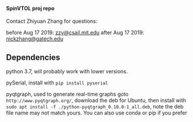#### SpinVTOL proj repo
Contact Zhiyuan Zhang for questions:

before Aug 17 2019: zzy@csail.mit.edu
after Aug 17 2019: nickzhang@gatech.edu

## Dependencies
python 3.7, will probably work with lower versions.

pySerial, install with `pip install pyserial`

pyqtgraph, used to generate real-time graphs
goto `http://www.pyqtgraph.org/`, download the deb for Ubuntu, then install with `sudo apt install -f ./python-pyqtgraph_0.10.0-1_all.deb`, note the deb file name may not match yours. 
You can also use conda or pip if you prefer

